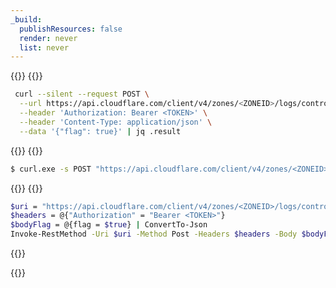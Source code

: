 ```yaml
---
_build:
  publishResources: false
  render: never
  list: never
---
```


{{<tabs labels="Linux | CMD | Powershell">}}
{{<tab label="linux" default="true">}}

```bash
 curl --silent --request POST \
  --url https://api.cloudflare.com/client/v4/zones/<ZONEID>/logs/control/retention/flag \
  --header 'Authorization: Bearer <TOKEN>' \
  --header 'Content-Type: application/json' \
  --data '{"flag": true}' | jq .result
```

{{</tab>}}
{{<tab label="cmd">}}

```sh
$ curl.exe -s POST "https://api.cloudflare.com/client/v4/zones/<ZONEID>/logs/control/retention/flag" -H "Authorization: Bearer <TOKEN>" -d "{""flag"":true}"
```
{{</tab>}}
{{<tab label="powershell">}}

```bash
$uri = "https://api.cloudflare.com/client/v4/zones/<ZONEID>/logs/control/retention/flag"
$headers = @{"Authorization" = "Bearer <TOKEN>"}
$bodyFlag = @{flag = $true} | ConvertTo-Json
Invoke-RestMethod -Uri $uri -Method Post -Headers $headers -Body $bodyFlag -ContentType "application/json"
```
{{</tab>}}

{{</tabs>}}